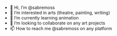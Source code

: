 - 👋 Hi, I’m @sabremoss
- 👀 I’m interested in arts (theatre, painting, writing)
- 🌱 I’m currently learning animation
- 💞️ I’m looking to collaborate on any art projects 
- 📫 How to reach me @sabremoss on any platform

<!---
sabremoss/sabremoss is a ✨ special ✨ repository because its `README.md` (this file) appears on your GitHub profile.
You can click the Preview link to take a look at your changes.
--->
